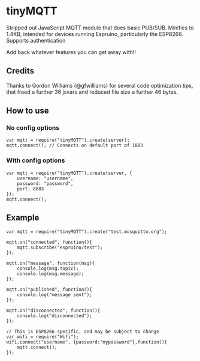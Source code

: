 # tinyMQTT

Stripped out JavaScript MQTT module that does basic PUB/SUB. Minifies to 1.4KB, intended for devices running Espruino, particularly the ESP8266. Supports authentication

Add back whatever features you can get away with!!

## Credits
Thanks to Gordon Williams (@gfwilliams) for several code optimization tips, that freed a further 36 jsvars and reduced file size a further 46 bytes.

## How to use
### No config options

```
var mqtt = require("tinyMQTT").create(server);
mqtt.connect(); // Connects on default port of 1883
```
### With config options

```
var mqtt = require("tinyMQTT").create(server, {
	username: "username",
	password: "password",
	port: 8883
});
mqtt.connect();
```

## Example

```
var mqtt = require("tinyMQTT").create("test.mosquitto.org");

mqtt.on("connected", function(){
	mqtt.subscribe("espruino/test");
});

mqtt.on("message", function(msg){
	console.log(msg.topic);
	console.log(msg.message);
});

mqtt.on("published", function(){
	console.log("message sent");
});

mqtt.on("disconnected", function(){
	console.log("disconnected");
});

// This is ESP8266 specific, and may be subject to change
var wifi = require("Wifi");
wifi.connect("username", {password:"mypassword"},function(){
	mqtt.connect();
});
```
